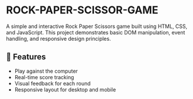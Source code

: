 # ROCK-PAPER-SCISSOR-GAME

A simple and interactive Rock Paper Scissors game built using HTML, CSS, and JavaScript. This project demonstrates basic DOM manipulation, event handling, and responsive design principles.

## 🔹 Features

- Play against the computer
- Real-time score tracking
- Visual feedback for each round
- Responsive layout for desktop and mobile

